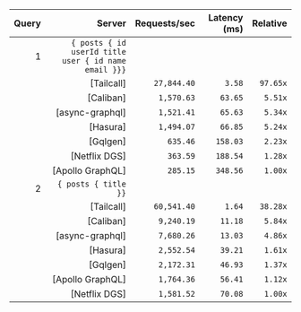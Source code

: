 <!-- PERFORMANCE_RESULTS_START -->

| Query | Server | Requests/sec | Latency (ms) | Relative |
|-------:|--------:|--------------:|--------------:|---------:|
| 1 | `{ posts { id userId title user { id name email }}}` |
|| [Tailcall] | `27,844.40` | `3.58` | `97.65x` |
|| [Caliban] | `1,570.63` | `63.65` | `5.51x` |
|| [async-graphql] | `1,521.41` | `65.63` | `5.34x` |
|| [Hasura] | `1,494.07` | `66.85` | `5.24x` |
|| [Gqlgen] | `635.46` | `158.03` | `2.23x` |
|| [Netflix DGS] | `363.59` | `188.54` | `1.28x` |
|| [Apollo GraphQL] | `285.15` | `348.56` | `1.00x` |
| 2 | `{ posts { title }}` |
|| [Tailcall] | `60,541.40` | `1.64` | `38.28x` |
|| [Caliban] | `9,240.19` | `11.18` | `5.84x` |
|| [async-graphql] | `7,680.26` | `13.03` | `4.86x` |
|| [Hasura] | `2,552.54` | `39.21` | `1.61x` |
|| [Gqlgen] | `2,172.31` | `46.93` | `1.37x` |
|| [Apollo GraphQL] | `1,764.36` | `56.41` | `1.12x` |
|| [Netflix DGS] | `1,581.52` | `70.08` | `1.00x` |

<!-- PERFORMANCE_RESULTS_END -->
